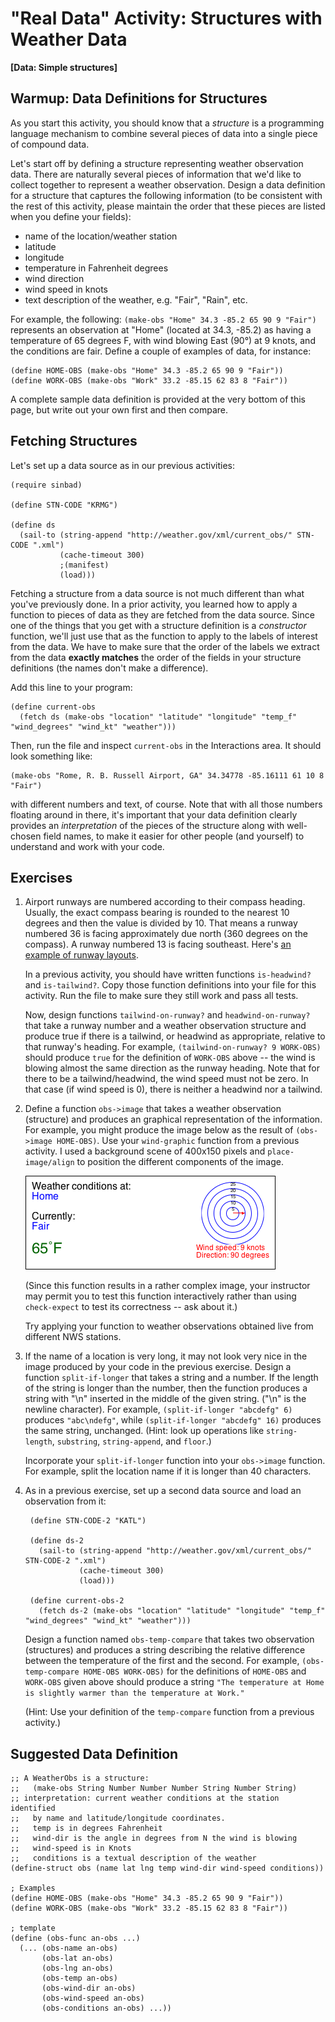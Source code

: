 # "Real Data" Activity: Structures with Weather Data
**[Data: Simple structures]**

## Warmup: Data Definitions for Structures

As you start this activity, you should know that a *structure* is a programming language mechanism to combine several pieces of data into a single piece of compound data.

Let's start off by defining a structure representing weather observation data. There are naturally several pieces of information that we'd like to collect together to represent a weather observation. Design a data definition for a structure that captures the following information (to be consistent with the rest of this activity, please maintain the order that these pieces are listed when you define your fields):
- name of the location/weather station
- latitude
- longitude
- temperature in Fahrenheit degrees
- wind direction
- wind speed in knots
- text description of the weather, e.g. "Fair", "Rain", etc.

For example, the following: `(make-obs "Home" 34.3 -85.2 65 90 9 "Fair")` represents an observation at "Home" (located at 34.3, -85.2) as having a temperature of 65 degrees F, with wind blowing East (90&deg;) at 9 knots, and the conditions are fair. Define a couple of examples of data, for instance:

````
(define HOME-OBS (make-obs "Home" 34.3 -85.2 65 90 9 "Fair"))
(define WORK-OBS (make-obs "Work" 33.2 -85.15 62 83 8 "Fair"))
````

A complete sample data definition is provided at the very bottom of this page, but write out your own first and then compare.



## Fetching Structures

Let's set up a data source as in our previous activities:

````
(require sinbad)

(define STN-CODE "KRMG")

(define ds
  (sail-to (string-append "http://weather.gov/xml/current_obs/" STN-CODE ".xml")
           (cache-timeout 300)
           ;(manifest)
           (load)))
````

Fetching a structure from a data source is not much different than what you've previously done. In a prior activity, you learned how to apply a function to pieces of data as they are fetched from the data source. Since one of the things that you get with a structure definition is a *constructor* function, we'll just use that as the function to apply to the labels of interest from the data. We have to make sure that the order of the labels we extract from the data **exactly matches** the order of the fields in your structure definitions (the names don't make a difference).

Add this line to your program:

````
(define current-obs
  (fetch ds (make-obs "location" "latitude" "longitude" "temp_f" "wind_degrees" "wind_kt" "weather")))
````

Then, run the file and inspect `current-obs` in the Interactions area. It should look something like:

````
(make-obs "Rome, R. B. Russell Airport, GA" 34.34778 -85.16111 61 10 8 "Fair")
````

with different numbers and text, of course. Note that with all those numbers floating around in there, it's important that your data definition clearly provides an *interpretation* of the pieces of the structure along with well-chosen field names, to make it easier for other people (and yourself) to understand and work with your code.



## Exercises

1. Airport runways are numbered according to their compass heading. Usually, the exact compass bearing is rounded to the nearest 10 degrees and then the value is divided by 10. That means a runway numbered 36 is facing approximately due north (360 degrees on the compass). A runway numbered 13 is facing southeast. Here's [an example of runway layouts](http://wiki.opengeofiction.net/wiki/images/8/88/Runways_examples.png).

   In a previous activity, you should have written functions `is-headwind?` and `is-tailwind?`. Copy those function definitions into your file for this activity. Run the file to make sure they still work and pass all tests.

   Now, design functions `tailwind-on-runway?` and `headwind-on-runway?` that take a runway number and a weather observation structure and produce true if there is a tailwind, or headwind as appropriate, relative to that runway's heading. For example, `(tailwind-on-runway? 9 WORK-OBS)` should produce `true` for the definition of `WORK-OBS` above -- the wind is blowing almost the same direction as the runway heading. Note that for there to be a tailwind/headwind, the wind speed must not be zero. In that case (if wind speed is 0), there is neither a headwind nor a tailwind.
   
2. Define a function `obs->image` that takes a weather observation (structure) and produces an graphical representation of the information. For example, you might produce the image below as the result of `(obs->image HOME-OBS)`. Use your `wind-graphic` function from a previous activity. I used a background scene of 400x150 pixels and `place-image/align` to position the different components of the image. 

   ![home-obs-image.png](home-obs-image.png)
   
   (Since this function results in a rather complex image, your instructor may permit you to test this function interactively rather than using `check-expect` to test its correctness -- ask about it.)
   
   Try applying your function to weather observations obtained live from different NWS stations.
   
3. If the name of a location is very long, it may not look very nice in the image produced by your code in the previous exercise. Design a function `split-if-longer` that takes a string and a number. If the length of the string is longer than the number, then the function produces a string with "\n" inserted in the middle of the given string. ("\n" is the newline character). For example, `(split-if-longer "abcdefg" 6)` produces `"abc\ndefg"`, while `(split-if-longer "abcdefg" 16)` produces the same string, unchanged. (Hint: look up operations like `string-length`, `substring`, `string-append`, and `floor`.)

   Incorporate your `split-if-longer` function into your `obs->image` function. For example, split the location name if it is longer than 40 characters.
   
4. As in a previous exercise, set up a second data source and load an observation from it:

        (define STN-CODE-2 "KATL")

        (define ds-2
          (sail-to (string-append "http://weather.gov/xml/current_obs/" STN-CODE-2 ".xml")
                   (cache-timeout 300)
                   (load)))

        (define current-obs-2
          (fetch ds-2 (make-obs "location" "latitude" "longitude" "temp_f" "wind_degrees" "wind_kt" "weather")))

   
   Design a function named `obs-temp-compare` that takes two observation (structures) and produces a string describing the relative difference between the temperature of the first and the second. For example, `(obs-temp-compare HOME-OBS WORK-OBS)` for the definitions of `HOME-OBS` and `WORK-OBS` given above should produce a string `"The temperature at Home is slightly warmer than the temperature at Work."`
   
   (Hint: Use your definition of the `temp-compare` function from a previous activity.)



## Suggested Data Definition

````
;; A WeatherObs is a structure:
;;   (make-obs String Number Number Number String Number String)
;; interpretation: current weather conditions at the station identified
;;   by name and latitude/longitude coordinates.
;;   temp is in degrees Fahrenheit
;;   wind-dir is the angle in degrees from N the wind is blowing
;;   wind-speed is in Knots
;;   conditions is a textual description of the weather
(define-struct obs (name lat lng temp wind-dir wind-speed conditions))

; Examples
(define HOME-OBS (make-obs "Home" 34.3 -85.2 65 90 9 "Fair"))
(define WORK-OBS (make-obs "Work" 33.2 -85.15 62 83 8 "Fair"))

; template
(define (obs-func an-obs ...)
  (... (obs-name an-obs)
       (obs-lat an-obs)
       (obs-lng an-obs)
       (obs-temp an-obs)
       (obs-wind-dir an-obs)
       (obs-wind-speed an-obs)
       (obs-conditions an-obs) ...))
````
